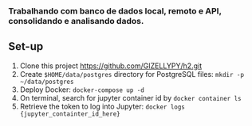 
### Trabalhando com banco de dados local, remoto e API, consolidando e analisando dados.

## Set-up
1. Clone this project https://github.com/GIZELLYPY/h2.git
2. Create `$HOME/data/postgres` directory for PostgreSQL files: `mkdir -p ~/data/postgres`
3. Deploy Docker: `docker-compose up -d`
4. On terminal, search for jupyter container id by `docker container ls`
5. Retrieve the token to log into Jupyter: `docker logs {jupyter_containter_id_here}` 

